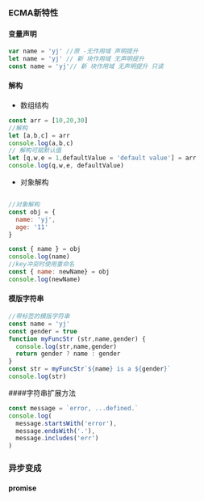 ### ECMA新特性

#### 变量声明

~~~javascript
var name = 'yj' //原 -无作用域 声明提升
let name = 'yj' // 新 块作用域 无声明提升
const name = 'yj'// 新 块作用域 无声明提升 只读
~~~

#### 解构
- 数组结构
~~~javascript
const arr = [10,20,30]
//解构
let [a,b,c] = arr 
console.log(a,b,c)
// 解构可赋默认值
let [q,w,e = 1,defaultValue = 'default value'] = arr 
console.log(q,w,e, defaultValue)
~~~

- 对象解构
~~~javascript

//对象解构
const obj = {
  name: 'yj',
  age: '11'
}

const { name } = obj
console.log(name)
//key冲突时使用重命名
const { name: newName} = obj
console.log(newName)
~~~

#### 模版字符串

~~~javascript
//带标签的模版字符串
const name = 'yj'
const gender = true
function myFuncStr (str,name,gender) {
  console.log(str,name,gender)
  return gender ? name : gender
}
const str = myFuncStr`${name} is a ${gender}`
console.log(str)
~~~

####字符串扩展方法


~~~javascript
const message = `error, ...defined.`
console.log(
  message.startsWith('error'),
  message.endsWith('.'),
  message.includes('err')
)
~~~

### 异步变成

#### promise

